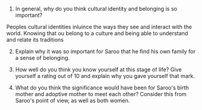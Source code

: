 1. In general, why do you think cultural identity and belonging is so important? 

Peoples cultural identities inluince the ways they see and interact with the world. Knowing that ou belong to a culture and being able to understand and relate its traditions

2. Explain why it was so important for Saroo that he find his own family for a sense of belonging. 


3. How well do you think you know yourself at this stage of life? Give yourself a rating out of 10 and explain why you gave yourself that mark. 


4. What do you think the significance would have been for Saroo's birth mother and adoptive mother to meet each other? Consider this from Saroo's point of view, as well as both women.